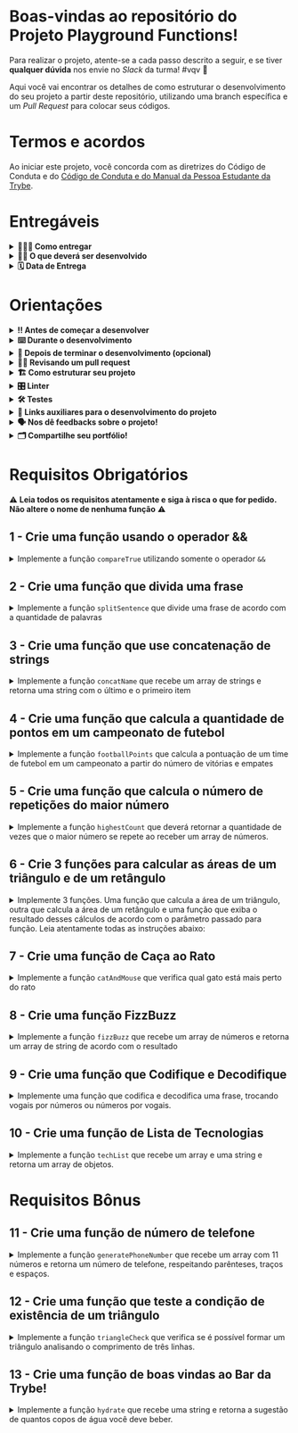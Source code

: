 # Boas-vindas ao repositório do Projeto Playground Functions!

Para realizar o projeto, atente-se a cada passo descrito a seguir, e se tiver **qualquer dúvida** nos envie no _Slack_ da turma! #vqv 🚀

Aqui você vai encontrar os detalhes de como estruturar o desenvolvimento do seu projeto a partir deste repositório, utilizando uma branch específica e um _Pull Request_ para colocar seus códigos.

# Termos e acordos

Ao iniciar este projeto, você concorda com as diretrizes do Código de Conduta e do [Código de Conduta e do Manual da Pessoa Estudante da Trybe](https://app.betrybe.com/manual-estudante/codigo-de-etica-e-conduta).

# Entregáveis

<details>
  <summary><strong>🤷🏽‍♀️ Como entregar</strong></summary><br />

  Para entregar o seu projeto você deverá criar um *Pull Request* neste repositório.

  :warning: **É importante que os arquivos não tenham o nome alterado!** :warning:

  Lembre-se que você pode consultar nosso conteúdo sobre [Git & GitHub](https://app.betrybe.com/course/4d67f5b4-34a6-489f-a205-b6c7dc50fc16/) e nosso [Blog - Git & GitHub](https://blog.betrybe.com/tecnologia/git-e-github/) sempre que precisar!
</details>

<details>
  <summary><strong>👨‍💻 O que deverá ser desenvolvido</strong></summary><br />

No seu time de desenvolvimento, você ficou responsável por implementar o código de funções que resolvem problemas com respostas pré-determinadas. Você pode utilizar a lógica de programação para te ajudar na análise de cada problema e resposta esperada, facilitando a implementação do código de cada uma das funções.


</details>


<details>
  <summary><strong>🗓 Data de Entrega</strong></summary><br />
  
  * Este projeto é individual
  * Serão `2` dias de projeto
  * Data para entrega final do projeto: `17/05/2023 14:00`

</details>

# Orientações

<details>
  <summary><strong>‼️ Antes de começar a desenvolver</strong></summary><br />

  1. Clone o repositório

  - Use o comando: `git clone git@github.com:tryber/sd-033-a-project-playground-functions.git`
  - Entre na pasta do repositório que você acabou de clonar:
    - `cd sd-033-a-project-playground-functions`

  2. Instale as dependências

  - `npm install`

  3. Crie uma branch a partir da branch `main`

  - Verifique que você está na branch `main`
    - Exemplo: `git branch`
  - Se não estiver, mude para a branch `main`
    - Exemplo: `git checkout main`
  - Crie uma branch à qual você vai submeter os `commits` de seu projeto
    - Você deve criar uma branch no seguinte formato: `nome-de-usuario-nome-do-projeto`
    - Exemplo: `git checkout -b joaozinho-sd-033-a-project-playground-functions`

  4. Adicione as mudanças ao _stage_ do Git e faça um `commit`

  - Verifique que as mudanças ainda não estão no _stage_
    - Exemplo: `git status` (deve aparecer listada a pasta _joaozinho_ em vermelho)
  - Adicione o novo arquivo ao _stage_ do Git
    - Exemplo:
      - `git add .` (adicionando todas as mudanças - _que estavam em vermelho_ - ao stage do Git)
      - `git status` (deve aparecer listado o arquivo _joaozinho/README.md_ em verde)
  - Faça o `commit` inicial
    - Exemplo:
      - `git commit -m 'iniciando o projeto. VAMOS COM TUDO :rocket:'` (fazendo o primeiro commit)
      - `git status` (deve aparecer uma mensagem tipo _nothing to commit_ )

  5. Adicione a sua branch com o novo `commit` ao repositório remoto

  - Usando o exemplo anterior: `git push -u origin joaozinho-sd-033-a-project-playground-functions`

  6. Crie um novo `Pull Request` _(PR)_

  - Vá até a página de _Pull Requests_ do [repositório no GitHub](https://github.com/tryber/sd-033-a-project-playground-functions/pulls)
  - Clique no botão verde _"New pull request"_
  - Clique na caixa de seleção _"Compare"_ e escolha a sua branch **com atenção**
  - Adicione uma descrição para o Pull Request, um título que o identifique, e clique no botão verde "Create pull request". Crie da seguinte forma: `[JOAOZINHO] Projeto Playground Functions`
  - Adicione uma descrição para o Pull Request, um título claro que o identifique, e clique no botão verde _"Create pull request"_
  - **Não se preocupe em preencher mais nada por enquanto!**
  - Volte até a [página de _Pull Requests_ do repositório](https://github.com/tryber/sd-033-a-project-playground-functions/pulls) e confira que o seu _Pull Request_ está criado

</details>

<details>
  <summary><strong>⌨️ Durante o desenvolvimento</strong></summary><br />

  - Faça `commits` das alterações que você fizer no código regularmente pois assim você treina essa prática para o mercado de trabalho 😄 ;

  - Lembre-se de sempre após um (ou alguns) `commits` atualizar o repositório remoto;

  - Os comandos que você utilizará com mais frequência são:

    1. `git status` _(para verificar o que está em vermelho - fora do stage - e o que está em verde - no stage)_

    2. `git add` _(para adicionar arquivos ao stage do Git)_

    3. `git commit` _(para criar um commit com os arquivos que estão no stage do Git)_

    4. `git push -u origin nome-da-branch` _(para enviar o commit para o repositório remoto na primeira vez que fizer o `push` de uma nova branch)_

    5. `git push` _(para enviar o commit para o repositório remoto após o passo anterior)_

</details>

<details>
  <summary><strong>🤝 Depois de terminar o desenvolvimento (opcional)</strong></summary><br />

  Para sinalizar que o seu projeto está pronto para o _"Code Review"_, faça o seguinte:

  - Vá até a página **DO SEU** _Pull Request_, adicione a label de _"code-review"_ e marque seus colegas:

    - No menu à direita, clique no _link_ **"Labels"** e escolha a _label_ **code-review**;

    - No menu à direita, clique no _link_ **"Assignees"** e escolha **o seu usuário** ;

    - No menu à direita, clique no _link_ **"Reviewers"** e digite `students`, selecione o time `tryber/students-sd-033-a`.

  Caso tenha alguma dúvida, [aqui tem um video explicativo](https://vimeo.com/362189205).

</details>

<details>
  <summary><strong>🕵🏿 Revisando um pull request</strong></summary><br />

  Use o conteúdo sobre [Code Review](https://app.betrybe.com/course/real-life-engineer/code-review) para te ajudar a revisar os _Pull Requests_.

</details>

<details>
  <summary>
<strong>🏗 Como estruturar seu projeto</strong>
  </summary> <br />

O seu Pull Request deverá conter os arquivos `challenges.js` e `challenges2.js` com suas funções implementadas.

- Crie as funções nos arquivos `challenges.js` e `challenges2.js`, que estão no diretório `src`, usando os mesmos nomes especificados nos comentários. Você pode criar outras funções de auxílio, entretanto, **você deve criar e utilizar as funções com os nomes que estão nos comentários, pois estas que serão avaliadas.**

  
**De olho na dica 👀:**
- Para verificar se a sua função foi criada corretamente você pode instalar a extensão `code runner` no _VSCode_;

- Utilize `console.log()` para testar as funções localmente, mas remova antes de fazer o `push` 😉.

</details>

<details>
  <summary><strong>🎛 Linter</strong></summary><br />

  Usaremos o [ESLint](https://eslint.org/) para fazer a análise estática do seu código.

  Este projeto já vem com as dependências relacionadas ao _linter_ configuradas no arquivo `package.json`.

  Para poder rodar o `ESLint` lembre-se de executar o `npm install` dentro do projeto e depois rode o comando:
  
 ```bash 
 npm run lint 
 ```

Se a análise do `ESLint` encontrar problemas no seu código, tais problemas serão mostrados no seu terminal. Se não houver problema no seu código, nada será impresso no seu terminal.

  Você pode também instalar o plugin do `ESLint` no `VSCode`. Para isso, basta fazer o download do [plugin ESLint](https://marketplace.visualstudio.com/items?itemName=dbaeumer.vscode-eslint) e instalá-lo.
  
 Em caso de dúvidas, confira o material na plataforma sobre [ESLint](https://app.betrybe.com/course/real-life-engineer/eslint).
  
:warning: **NESTE PROJETO O ESLINT NÃO SERÁ AVALIADO. VOCÊ PODE RODAR O TESTE LOCALMENTE E FAZER AS CORREÇÕES SE DESEJAR!** :warning:
</details>

<details>
  <summary><strong>🛠 Testes</strong></summary><br />
   Todos os requisitos do projeto serão testados automaticamente por meio do Jest.

  Para rodar o avaliador automático localmente no seu projeto, execute um dos comandos abaixo:

  Para executar todos os testes utilize:
  ```bash
  npm test
  ```

  ***ou***

  Para executar um arquivo de teste específico, utilize `npm test nomeDoArquivoDeTeste`:

  ```bash
  npm test compareTrue
  ```
  
  * Os requisitos do seu projeto são avaliados automaticamente

  Para verificar se a sua avaliação foi computada com sucesso, você pode verificar os **detalhes da execução do avaliador**:

  * Na página do seu _Pull Request_, acima do "botão de merge", procure por _**"Evaluator job"**_ e clique no link _**"Details"**_;

  * Na página que se abrirá, procure pela linha _**"Evaluator step"**_ e clique nela;

  * Caso tenha dúvidas, poste no _Slack_.

  :warning: **O avaliador automático não necessariamente avalia seu projeto na ordem em que os requisitos aparecem no readme. Isso acontece para deixar o processo de avaliação mais rápido. Então, não se assuste se isso acontecer, ok?**


  O não cumprimento de um requisito, total ou parcialmente, impactará em sua avaliação.

</details>

<details>
  <summary><strong>🔗 Links auxiliares para o desenvolvimento
do projeto</strong></summary><br />

- Lembrem-se que como pessoas desenvolvedoras devemos fazer pesquisas e garimpar resultados para auxiliar no entendimento do assunto. Assim, para solucionar os requisitos do projeto é inevitável e estimulado que pesquisas sejam feitas nas mais variadas fontes (plataforma da trybe, google, youtube, etc) sempre tomando cuidado para utilizar fontes **confiáveis** nas pesquisas da Internet, como por exemplo:
  
  - [JavaScript.com](http://javascript.com/)

  - [W3Schools](https://www.w3schools.com/js/default.asp)

  - [MDN](https://developer.mozilla.org/pt-BR/docs/Web/JavaScript)

  - [StackOverflow](https://pt.stackoverflow.com/questions/tagged/javascript)

</details>

<details>
  <summary><strong>🗣 Nos dê feedbacks sobre o projeto!</strong></summary><br />

Ao finalizar e submeter o projeto, não se esqueça de avaliar sua experiência preenchendo o formulário. 
**Leva menos de 3 minutos!**

Link: [Formulário de avaliação do projeto](https://be-trybe.typeform.com/to/ZTeR4IbH#cohort_hidden=CH33-A&template=betrybe/sd-0x-project-playground-functions)

</details>

<details>
  <summary><strong>🗂 Compartilhe seu portfólio!</strong></summary><br />

  Você sabia que o LinkedIn é a principal rede social profissional e compartilhar o seu aprendizado lá é muito importante para quem deseja construir uma carreira de sucesso? Compartilhe esse projeto no seu LinkedIn, marque o perfil da Trybe (@trybe) e mostre para a sua rede toda a sua evolução.

</details>

# Requisitos Obrigatórios
:warning: **Leia todos os requisitos atentamente e siga à risca o que for pedido. Não altere o nome de nenhuma função** :warning:

## 1 - Crie uma função usando o operador &&

<details>
  <summary>
    Implemente a função <code>compareTrue</code> utilizando somente o operador <code>&&</code>
  </summary> <br />

A função `compareTrue` ao receber dois parâmetros booleanos deve:

- Retornar `true` se ambos os valores forem verdadeiros;
- Retornar `false` se um ou ambos os parâmetros forem falsos.

  
Exemplo:

```javascript
const girafa = true;
const elefante = true;
const macaco = false;
```

Se a função for chamada com os valores `girafa` e `elefante` como parâmetro, retorna `true`, mas caso  seja chamada com os parâmetro `macaco` e `elefante` retorna `false`.

**O que será testado:**

- A função `compareTrue` deve retornar false quando receber um parâmetro de valor false e outro de valor true;

- A função `compareTrue` deve retornar false quando receber dois parâmetros de valor false;

- A função `compareTrue` deve retornar true quando receber dois parâmetros de valor true.

</details>

## 2 - Crie uma função que divida uma frase

<details>
  <summary>
Implemente a função <code>splitSentence</code> que divide uma frase de acordo com a quantidade de palavras

  </summary> <br />
A função `splitSentence` recebe uma string como parâmetro e deve retornar um array com as palavras separadas.
  
  Exemplo: se a função receber a string `'go Trybe'`, o retorno deverá ser `['go', 'Trybe']`.

**O que será testado:**
  
- A função `splitSentence` deve retornar o valor `['go', 'Trybe']` quando receber como parâmetro a string `'go Trybe'`;

- A função `splitSentence` deve retornar o valor `['vamo', 'que', 'vamo']` quando receber como parâmetro a string `'vamo que vamo'`;

- A função `splitSentence` deve retornar o valor `['foguete']` quando receber como parâmetro a string `'foguete'`.


</details>


## 3 - Crie uma função que use concatenação de strings

<details>
  <summary>
Implemente a função <code>concatName</code> que recebe um array de strings e retorna uma string com o último e o primeiro item

  </summary> <br />
A função `concatName` recebe um array de strings e deve retornar uma string com o formato `'ÚLTIMO ITEM, PRIMEIRO ITEM`, independente do tamanho do array.
  
  Exemplo:

- Caso o parâmetro passado para a função `concatName` seja o array `['Lucas', 'Cassiano', 'Ferraz', 'Paolillo']`, a função deverá retornar `Paolillo, Lucas`.

**O que será testado:**
  
- A função `concatName` deve retornar o valor `'Paolillo, Lucas'` quando receber como parâmetro o array `['Lucas', 'Cassiano', 'Ferraz', 'Paolillo']`;

- A função `concatName` deve retornar `'ré, foguete'` quando receber como parâmetro o array `['foguete', 'não', 'tem', 'ré']`;

- A função `concatName` deve retornar `'captain, captain'` quando receber como parâmetro o array `['captain', 'my', 'captain']`.


</details>

## 4 - Crie uma função que calcula a quantidade de pontos em um campeonato de futebol

<details>
  <summary>
Implemente a função <code>footballPoints</code> que calcula a pontuação de um time de futebol em um campeonato a partir do número de vitórias e empates

  </summary> <br />

A função `footballPoints` recebe o número de vitórias (`wins`) e o número de empates (`ties`) e retorna a quantidade de pontos que o time marcou em um campeonato. Para isso, considere que:

- `wins`: é o número de vitórias e vale 3 pontos;
- `ties`: é o número de empates e vale 1 ponto.


**O que será testado:**

- A função `footballPoints` deve retornar o valor `50` pontos quando o time tenha 14 vitórias e 8 empates;

- A função `footballPoints` deve retornar o valor `5` pontos quando o time tenha 1 vitória e 2 empates;

- A função `footballPoints` deve retornar o valor `0` pontos quando o time tenha 0 vitórias e 0 empates.


</details>


## 5 - Crie uma função que calcula o número de repetições do maior número

<details>
  <summary>
Implemente a função <code>highestCount</code> que deverá retornar a quantidade de vezes que o maior número se repete ao receber um array de números. 

  </summary> <br />

A função `highestCount` deve retornar a quantidade de vezes que o **maior** número se repete dentro do array.
  
  Por exemplo:

- Caso o parâmetro seja um array com valores `[9, 1, 2, 3, 9, 5, 7]`, a função deverá retornar `2`, que é a quantidade de vezes que o número `9` (maior número do array) se repete.

**O que será testado:**

- A função `highestCount` deve retornar `2` quando receber o parâmetro `[9, 1, 2, 3, 9, 5, 7]`;

- A função `highestCount` deve retornar `1` quando receber o parâmetro `[0, 4, 4, 4, 9, 2, 1]`;

- A função `highestCount` deve retornar `3` quando receber o parâmetro `[0, 0, 0]`.


</details>


## 6 - Crie 3 funções para calcular as áreas de um triângulo e de um retângulo

<details>
  <summary>
  Implemente 3 funções. Uma função que calcula a área de um triângulo, outra que calcula a área de um retângulo e uma função que exiba o resultado desses cálculos de acordo com o parâmetro passado para função. Leia atentamente todas as instruções abaixo:
  </summary> <br />

A função `calcTriangleArea` recebe dois parâmetros, sendo eles, o valor da base (`base`) e outro da altura (`height`) de um triângulo qualquer e retorna o cálculo da sua área.

- Realize o cálculo da área total do triângulo utilizando a fórmula `(base * altura) / 2`.

A função `calcRectangleArea` também recebe 2 parâmetros, sendo eles, o valor da base (`base`) e outro da altura (`height`) de um retângulo qualquer e retorna o cálculo da sua área.

- Realize o cálculo da área total do retângulo utilizando a fórmula `(base * altura)`.

E, por último, a função `calcAllAreas` que recebe 3 parâmetros sendo eles, o valor da base (`base`), o valor da altura (`height`) e a forma geométrica (`form`) que eu quero obter o valor da área, podendo ser `triângulo` ou `retângulo`.

- Se o parâmetro passado em `form` for "triângulo" o retorno deve ser uma `string` com o seguinte formato: `O valor da área do triângulo é de: valorDaArea`;
- Se o parâmetro passado em `form` for "retângulo" o retorno deve ser uma `string` com o seguinte formato: `O valor da área do retângulo é de: valorDaArea`;
- E caso não seja nenhuma das condições acima, deve retornar uma `string` com o seguinte formato: `Não foi possível fazer o cálculo, insira uma forma geométrica válida`.

**De olho nas dicas 👀:** 
- A ideia é que a função `calcAllAreas` chame as funções `calcTriangleArea` e `caclRectangleArea` para exibir o resultado esperado. 
- Leia a seção abaixo com bastante atenção!


**O que será testado:**
  
- A função `calcTriangleArea` deve retornar o valor `250` quando receber o parâmetro base com o valor 10 e o parâmetro height com o valor 50;

- A função `calcRectangleArea` deve retornar o valor `500` quando receber o parâmetro `base` com o valor 10 e o parâmetro `height` com o valor 50;

- A função `calcAllAreas` deve retornar a string: `'O valor da área do triângulo é de: 250'` quando receber o parâmetro `base` com o valor 10, o parâmetro `height` com o valor 50 e a `form` 'triângulo'.

- A função `calcAllAreas` deve retornar a string: `'O valor da área do retângulo é de: 500'` quando receber o parâmetro `base` com o valor 10, o parâmetro `height` com o valor 50 e a `form` 'retângulo'.

- A função `calcAllAreas` deve retornar a string: `'Não foi possível fazer o cálculo, insira uma forma geométrica válida'`, quando receber o parâmetro `base` com o valor 10, o parâmetro `height` com o valor 50 e a `form` 'quadrado'.


</details>

## 7 - Crie uma função de Caça ao Rato

<details>
  <summary>
Implemente a função <code>catAndMouse</code> que verifica qual gato está mais perto do rato

  </summary> <br />
Imagine que dois gatos estão caçando o mesmo rato. Você precisa verificar qual gato está mais perto de sua presa. Para isso, implemente a função `catAndMouse` que recebe 3 parâmetros do tipo `number` na seguinte ordem:
    
    - `mouse`: representa a posição do rato.

    - `cat1`: representa a posição do gato 1;
    
    - `cat2`: representa a posição do gato 2;
 
 
- Calcule as distâncias entre o rato e cada um dos gatos e retorne qual dos felinos está mais próximo do rato:

   - Retorne a string `'cat2'` se o gato `cat2` estiver mais próximo do rato;
   - Retorne a string `'cat1'` se o gato `cat1` estiver mais próximo do rato;
   - Retorne a string `'os gatos trombam e o rato foge'` caso os gatos estejam na mesma distância do rato.
   
Exemplo:

- Caso o gato `cat2` esteja a 2 unidades de distância do rato e o `cat1` esteja a 3 unidades, sua função deverá retornar `'cat2'`;

- Caso os gatos estejam na mesma distância do rato, a função deverá retornar a string `'os gatos trombam e o rato foge'`. 

**O que será testado:**

- A função `catAndMouse` deve retornar a string `'cat2'` quando receber os parâmetros onde gato `cat2` esteja a 2 unidades de distância do rato e `cat1` esteja a 3 unidades de distância do rato;

- A função `catAndMouse` deve retornar a string `'cat1'` quando receber os parâmetros onde gato `cat1` esteja a 6 unidades de distância do rato e `cat2` esteja a 12 unidades de distância do rato;

- A função `catAndMouse` deve retornar a string `'os gatos trombam e o rato foge'` quando receber os parâmetros onde os gatos estejam na mesma distância do rato.


</details>


## 8 - Crie uma função FizzBuzz

<details>
  <summary>
Implemente a função <code>fizzBuzz</code> que recebe um array de números e retorna um array de string de acordo com o resultado

  </summary> <br />

A função `fizzBuzz` recebe um array de números e para cada número do array é realizada a divisão por 3 e por 5 e de acordo com o resultado, a função deve retornar um array de strings:

- Retorne a string `'fizz'` para cada número do array que seja divisível apenas por 3;
- Retorne a string `'buzz'` para cada número do array que seja divisível apenas por 5;
- Retorne a string `'fizzBuzz'` para cada número do array que seja divisível por 3 **e** 5;
- Retorne a string `'bug!'` para cada número do array que não seja dividido por 3 nem por 5.

Exemplo: caso o parâmetro seja [2, 15, 7, 9, 45], sua função deverá retornar `['bug!', 'fizzBuzz', 'bug!', 'fizz', 'fizzBuzz']`.

**O que será testado:**
  
- A função `fizzBuzz` deve retornar as strings `['bug!', 'fizzBuzz', 'bug!', 'fizz', 'fizzBuzz']` quando receber os parâmetros [2, 15, 7, 9, 45];

- A função `fizzBuzz` deve retornar as strings `['bug!', 'fizz']` quando receber os parâmetros [7, 9];

- A função `fizzBuzz` deve retornar as strings `['fizz', 'buzz']` quando receber os parâmetros [9, 25].


</details>


## 9 - Crie uma função que Codifique e Decodifique

<details>
  <summary>
Implemente uma função que codifica e decodifica uma frase, trocando vogais por números ou números por vogais.

  </summary> <br />

  Para codificar a frase utilize a função `encode` que recebe uma string como parâmetro e deverá trocar todas as **vogais minúsculas por números**, de acordo com o formato:
  
a -> 1 \
e -> 2 \
i -> 3 \
o -> 4 \
u -> 5
  
  Ou seja, caso o parâmetro de `encode` seja `'hi there!'`, o retorno deverá ser `'h3 th2r2!'`.


  Para decodificar a frase utilize a função `decode` que recebe uma string contendo letras e números como parâmetro e deverá trocar todos os **números por vogais minúsculas**, de acordo com o formato: 
  
1 -> a \
2 -> e \
3 -> i \
4 -> o \
5 -> u
  
  Por exemplo, caso o parâmetro de `decode` seja `'h3 th2r2!'`, o retorno deverá ser `'hi there!'`.

**O que será testado:**
  
- A função `encode` quando receber o parâmetro `hello`, deve retornar o valor `h2ll4`;
- A função `encode` quando receber o parâmetro `How are you today?` deve retornar o valor `H4w 1r2 y45 t4d1y?`;
- A função `encode` quando receber o parâmetro `This is an encoding test.` deve retornar o valor `Th3s 3s 1n 2nc4d3ng t2st.`;
- A função `encode` quando receber o parâmetro `go Trybe! ` deve retornar o valor `g4 Tryb2!`.



</details>


## 10 - Crie uma função de Lista de Tecnologias

<details>
  <summary>
Implemente a função <code>techList</code> que recebe um array e uma string e retorna um array de objetos.

  </summary> <br />

  A função `techList` recebe dois parâmetros:

  - Um array com nomes de tecnologias ;
  - Um nome referente ao nome de uma pessoa.
  
  A função deverá retornar:
  - Um array vazio caso não receba nenhum parâmetro;
  - Um array de objetos, contendo um objeto para cada tecnologia do array, com a seguinte estrutura:

```javascript
{
  tech: 'NomeTech',
  name: 'nome da pessoa'
}
```

Por exemplo, se a função recebe os parâmetros `['React', 'Jest', 'HTML', 'CSS', 'JavaScript']` e `'Lucas'`, o retorno deve ser:

```javascript
[
  {
    tech: "CSS",
    name: "Lucas"
  },
  {
    tech: "HTML",
    name: "Lucas"
  },
  {
    tech: "JavaScript",
    name: "Lucas"
  },
  {
    tech: "Jest",
    name: "Lucas"
  },
  {
    tech: "React",
    name: "Lucas"
  }
]
```

**O que será testado:**

- A função `techList` deve retornar uma lista de objetos ordenados quando é passada uma lista com 5 tecnologias;

- A função `techList` deve retornar um array vazio quando a lista de tecnologias estiver vazia.

</details>


# Requisitos Bônus

## 11 - Crie uma função de número de telefone

<details>
  <summary>
Implemente a função  <code>generatePhoneNumber</code> que recebe um array com 11 números e retorna um número de telefone, respeitando parênteses, traços e espaços.

  </summary> <br />

Exemplo: caso o parâmetro da função seja `[1, 2, 3, 4, 5, 6, 7, 8, 9, 0, 1]`, a função `generatePhoneNumber` deverá retornar `(12) 34567-8901`.

- Retorne a string `'Array com tamanho incorreto.'` se a função receber um array com tamanho diferente de 11;

- Retorne a string `'não é possível gerar um número de telefone com esses valores'` caso algum dos números do array seja **menor** que 0, **maior** que 9 ou se repita 3 vezes ou mais.


**O que será testado:**
  
- A função `generatePhoneNumber` deve retornar a string `'Array com tamanho incorreto.'` caso o array tenha o tamanho diferente de 11;

- A função `generatePhoneNumber` deve retornar a string `'não é possível gerar um número de telefone com esses valores'` caso algum dos números do array seja menor que 0;

- A função `generatePhoneNumber` deve retornar a string `'não é possível gerar um número de telefone com esses valores'` caso algum número do array seja maior que 9;

- A função `generatePhoneNumber` deve retornar a string `'não é possível gerar um número de telefone com esses valores'` caso algum número do array se repetir 3 vezes ou mais;

- A função `generatePhoneNumber` deve retornar um número de telefone, respeitando parênteses, traços e espaços, caso os números do array estejam de acordo com as especificações. Lembre-se que esse retorno será uma string do número de telefone, por exemplo: `'(12) 34567-8901'`


</details>

## 12 - Crie uma função que teste a condição de existência de um triângulo

<details>
  <summary>
Implemente a função <code>triangleCheck</code> que verifica se é possível formar um triângulo analisando o comprimento de três linhas.

  </summary> <br />

  A função `triangleCheck` deverá receber os parâmetros `lineA`, `lineB` e `lineC` com o valor do comprimento de três linhas distintas.

- Para que seja possível formar um triângulo, é necessário atender as seguintes condições:
  
  1) **a medida de _qualquer_ um dos lados** é **menor** que a soma das medidas dos outros dois lados. Por exemplo: `lineA` é menor que `lineB + lineC`, `lineB` é menor que `lineA + lineC` e `lineC` é menor que `lineA + lineB`;

  2) **a medida de _qualquer_ um dos lados** é **maior** que o valor absoluto (módulo) da diferença entre os outros dois lados. Por exemplo: `lineA` é maior que `lineB - lineC`. Se o resultado de `lineB - lineC` for um valor negativo, é preciso convertê-lo em positivo e checar se `lineA` é maior que esse resultado convertido para positivo.

**De olho na dica 👀:** Para obter o valor absoluto de um número em JavaScript, pesquise pela função `Math.abs`;
  
- O retorno da sua função deverá ser um booleano.

Exemplo: o retorno de `triangleCheck(10, 14, 8)` deverá ser `true`.

**O que será testado:**

- A função `triangleCheck` deve retornar o valor `false` quando a medida de um dos lados não é menor que a soma das medidas dos outros dois lados;
  
- A função `triangleCheck` deve retornar o valor `false` quando a medida de um dos lados não é maior que o valor absoluto da diferença entre as medidas dos outros dois lados;

- A função `triangleCheck` deve retornar o valor `true` quando a medida de qualquer um dos lados seja menor que a soma das medidas dos outros dois lados, ou a medida de um dos lados é menor que a soma das medidas dos outros dois lados e maior que o valor absoluto da diferença entre os outros dois lados.

</details>

## 13 - Crie uma função de boas vindas ao Bar da Trybe!

<details>
  <summary>
Implemente a função <code>hydrate</code> que recebe uma string e retorna a sugestão de quantos copos de água você deve beber.

  </summary> <br />


```javascript
// String recebida:
  '1 cerveja'

// String retornada:
  '1 copo de água'
```

```
// String recebida:
  '1 cachaça, 5 cervejas e 1 copo de vinho'

// String retornada:
  '7 copos de água'
```

```
// String recebida:
  '1 cachaça, 5 cervejas e 1 copo de vinho'

// String retornada:
  '7 copos de água'
```

- Para simplificar, considere que a string **sempre** terá o formato *quantidade (em número) + tipo da bebida*;

- O número na frente de cada bebida deve estar entre 1 e 9.

**De olho na dica 👀:** pesquise por algo similar a `get all integers inside a string js`.

**O que será testado:**
  
- A função `hydrate` deve retornar a sugestão de quantos copos de água deve-se beber ao receber uma string.


</details>

</details>
